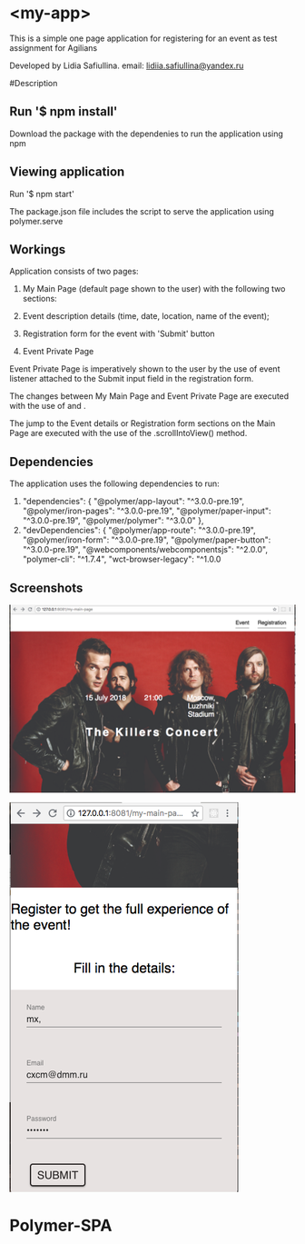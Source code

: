 # \<my-app\>

This is a simple one page application for registering for an event as test assignment for Agilians

Developed by Lidia Safiullina.
email: lidiia.safiullina@yandex.ru

#Description

## Run '$ npm install'

Download the package with the dependenies to run the application using npm

## Viewing application 

Run '$ npm start'

The package.json file includes the script to serve the application using polymer.serve

## Workings

Application consists of two pages:

1. My Main Page (default page shown to the user) with the following two sections:
  1. Event description details (time, date, location, name of the event);
  2. Registration form for the event with 'Submit' button

2. Event Private Page

  Event Private Page is imperatively shown to the user by the use of event listener attached to the Submit input field in the registration form.

The changes between My Main Page and Event Private Page are executed with the use of <app-route> and <app-location>.

The jump to the Event details or Registration form sections on the Main Page are executed with the use of the .scrollIntoView() method.

## Dependencies

The application uses the following dependencies to run:

  1. "dependencies": {
    "@polymer/app-layout": "^3.0.0-pre.19",
    "@polymer/iron-pages": "^3.0.0-pre.19",
    "@polymer/paper-input": "^3.0.0-pre.19",
    "@polymer/polymer": "^3.0.0"
  },
  2. "devDependencies": {
    "@polymer/app-route": "^3.0.0-pre.19",
    "@polymer/iron-form": "^3.0.0-pre.19",
    "@polymer/paper-button": "^3.0.0-pre.19",
    "@webcomponents/webcomponentsjs": "^2.0.0",
    "polymer-cli": "^1.7.4",
    "wct-browser-legacy": "^1.0.0

## Screenshots

![Screenshot1](https://github.com/lidia-saf/Polymer-SPA/blob/master/Screenshot1.png "Screenshot 1")

![Screenshot2](https://github.com/lidia-saf/Polymer-SPA/blob/master/Screenshot2.png "Screenshot 2")




# Polymer-SPA
